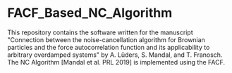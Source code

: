 # FACF_Based_NC_Algorithm
This repository contains the software written for the manuscript "Connection between the noise-cancellation algorithm for Brownian particles and the force autocorrelation function and its applicability to arbitrary overdamped systems" by A. Lüders, S. Mandal, and T. Franosch. The NC Algorithm [Mandal et al. PRL 2019] is implemented using the FACF.
